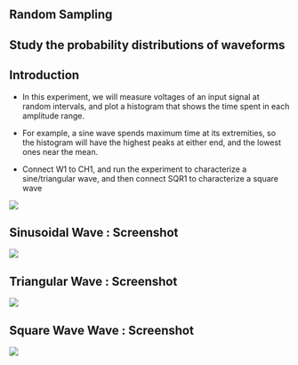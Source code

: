 Random Sampling
---

## Study the probability distributions of waveforms

## Introduction

* In this experiment, we will measure voltages of an input signal at random intervals, and plot a histogram that shows the time spent in each amplitude range.

* For example, a sine wave spends maximum time at its extremities, so the histogram will have the highest peaks at either end, and the lowest ones near the mean.

* Connect W1 to CH1, and run the experiment to characterize a sine/triangular wave, and then connect SQR1 to characterize a square wave

![](file:///android_asset/DOC_HTML/apps/images/schematics/PlotAC.svg@100%|auto)

## Sinusoidal Wave : Screenshot

![](file:///android_asset/DOC_HTML/apps/images/screenshots/random_sine.png@100%|auto)

## Triangular Wave : Screenshot

![](file:///android_asset/DOC_HTML/apps/images/screenshots/random_triangle.png@100%|auto)

## Square Wave Wave : Screenshot
![](file:///android_asset/DOC_HTML/apps/images/screenshots/random_square.png@100%|auto)
